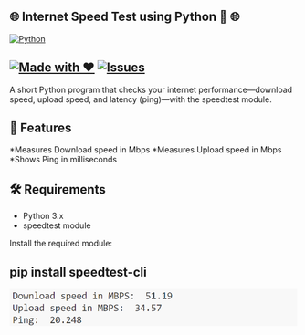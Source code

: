 🌐 Internet Speed Test using Python 🐍 🌐
---------------------------------------
[![Python](https://img.shields.io/badge/Python-3.6+-blue?logo=python)](https://www.python.org/)

[![Made with ❤️](https://img.shields.io/badge/Made%20with-%E2%9D%A4-red)](https://github.com/)
[![Issues](https://img.shields.io/github/issues/yourusername/repo-name)](https://github.com/inform2sajin/internet_speed_test)
---------------------------------------
A short Python program that checks your internet performance—download speed, upload speed, and latency (ping)—with the speedtest module.

🚀 Features
-------------
*Measures Download speed in Mbps
*Measures Upload speed in Mbps
*Shows Ping in milliseconds

🛠 Requirements
------------------
* Python 3.x
* speedtest module

Install the required module:

pip install speedtest-cli
-------------------------
![Internet speed test](speedTestScreenShot.png)
